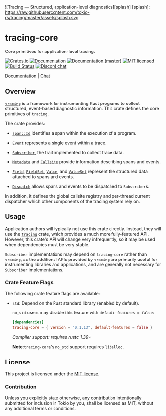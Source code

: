 ![Tracing — Structured, application-level diagnostics][splash]
[splash]: https://raw.githubusercontent.com/tokio-rs/tracing/master/assets/splash.svg

# tracing-core

Core primitives for application-level tracing.

[![Crates.io][crates-badge]][crates-url]
[![Documentation][docs-badge]][docs-url]
[![Documentation (master)][docs-master-badge]][docs-master-url]
[![MIT licensed][mit-badge]][mit-url]
[![Build Status][actions-badge]][actions-url]
[![Discord chat][discord-badge]][discord-url]

[Documentation][docs-url] | [Chat][discord-url]

[crates-badge]: https://img.shields.io/crates/v/tracing-core.svg
[crates-url]: https://crates.io/crates/tracing-core/0.1.13
[docs-badge]: https://docs.rs/tracing-core/badge.svg
[docs-url]: https://docs.rs/tracing-core/0.1.13
[docs-master-badge]: https://img.shields.io/badge/docs-master-blue
[docs-master-url]: https://tracing-rs.netlify.com/tracing_core
[mit-badge]: https://img.shields.io/badge/license-MIT-blue.svg
[mit-url]: LICENSE
[actions-badge]: https://github.com/tokio-rs/tracing/workflows/CI/badge.svg
[actions-url]:https://github.com/tokio-rs/tracing/actions?query=workflow%3ACI
[discord-badge]: https://img.shields.io/discord/500028886025895936?logo=discord&label=discord&logoColor=white
[discord-url]: https://discord.gg/EeF3cQw

## Overview

[`tracing`] is a framework for instrumenting Rust programs to collect
structured, event-based diagnostic information. This crate defines the core
primitives of `tracing`.

The crate provides:

* [`span::Id`] identifies a span within the execution of a program.

* [`Event`] represents a single event within a trace.

* [`Subscriber`], the trait implemented to collect trace data.

* [`Metadata`] and [`Callsite`] provide information describing spans and
  events.

* [`Field`], [`FieldSet`], [`Value`], and [`ValueSet`] represent the
  structured data attached to spans and events.

* [`Dispatch`] allows spans and events to be dispatched to `Subscriber`s.

In addition, it defines the global callsite registry and per-thread current
dispatcher which other components of the tracing system rely on.

## Usage

Application authors will typically not use this crate directly. Instead, they
will use the [`tracing`] crate, which provides a much more fully-featured
API. However, this crate's API will change very infrequently, so it may be used
when dependencies must be very stable.

`Subscriber` implementations may depend on `tracing-core` rather than `tracing`,
as the additional APIs provided by `tracing` are primarily useful for
instrumenting libraries and applications, and are generally not necessary for
`Subscriber` implementations.

###  Crate Feature Flags

The following crate feature flags are available:

* `std`: Depend on the Rust standard library (enabled by default).

   `no_std` users may disable this feature with `default-features = false`:

  ```toml
  [dependencies]
  tracing-core = { version = "0.1.13", default-features = false }
  ```

  *Compiler support: requires rustc 1.39+*

  **Note**:`tracing-core`'s `no_std` support requires `liballoc`.

[`tracing`]: ../tracing
[`span::Id`]: https://docs.rs/tracing-core/0.1.13/tracing_core/span/struct.Id.html
[`Event`]: https://docs.rs/tracing-core/0.1.13/tracing_core/event/struct.Event.html
[`Subscriber`]: https://docs.rs/tracing-core/0.1.13/tracing_core/subscriber/trait.Subscriber.html
[`Metadata`]: https://docs.rs/tracing-core/0.1.13/tracing_core/metadata/struct.Metadata.html
[`Callsite`]: https://docs.rs/tracing-core/0.1.13/tracing_core/callsite/trait.Callsite.html
[`Field`]: https://docs.rs/tracing-core/0.1.13/tracing_core/field/struct.Field.html
[`FieldSet`]: https://docs.rs/tracing-core/0.1.13/tracing_core/field/struct.FieldSet.html
[`Value`]: https://docs.rs/tracing-core/0.1.13/tracing_core/field/trait.Value.html
[`ValueSet`]: https://docs.rs/tracing-core/0.1.13/tracing_core/field/struct.ValueSet.html
[`Dispatch`]: https://docs.rs/tracing-core/0.1.13/tracing_core/dispatcher/struct.Dispatch.html

## License

This project is licensed under the [MIT license](LICENSE).

### Contribution

Unless you explicitly state otherwise, any contribution intentionally submitted
for inclusion in Tokio by you, shall be licensed as MIT, without any additional
terms or conditions.
